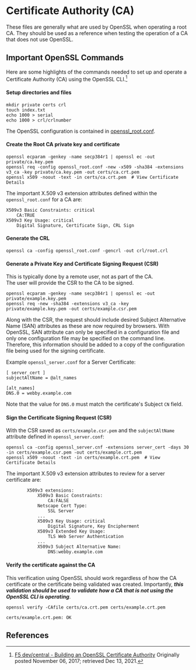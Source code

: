 # Certificate Authority (CA)

These files are generally what are used by OpenSSL when operating a root CA. They should be used as a reference when
testing the operation of a CA that does not use OpenSSL.

## Important OpenSSL Commands

Here are some highlights of the commands needed to set up and operate a Certificate Authority (CA) using the OpenSSL
CLI.[^1]

#### Setup directories and files

```shell
mkdir private certs crl
touch index.txt
echo 1000 > serial
echo 1000 > crl/crlnumber
```

The OpenSSL configuration is contained in [openssl_root.conf](openssl_root.conf).

#### Create the Root CA private key and certificate

```shell
openssl ecparam -genkey -name secp384r1 | openssl ec -out private/ca.key.pem
openssl req -config openssl_root.conf -new -x509 -sha384 -extensions v3_ca -key private/ca.key.pem -out certs/ca.crt.pem
openssl x509 -noout -text -in certs/ca.crt.pem  # View Certificate Details
```

The important X.509 v3 extension attributes defined within the `openssl_root.conf` for a CA are:

```shell
X509v3 Basic Constraints: critical
    CA:TRUE
X509v3 Key Usage: critical
    Digital Signature, Certificate Sign, CRL Sign
```

#### Generate the CRL

```shell
openssl ca -config openssl_root.conf -gencrl -out crl/root.crl
```

#### Generate a Private Key and Certificate Signing Request (CSR)

This is typically done by a remote user, not as part of the CA.  
The user will provide the CSR to the CA to be signed.

```shell
openssl ecparam -genkey -name secp384r1 | openssl ec -out private/example.key.pem
openssl req -new -sha384 -extensions v3_ca -key private/example.key.pem -out certs/example.csr.pem
```

Along with the CSR, the request should include desired Subject Alternative Name (SAN) attributes as these are now
required by browsers. With OpenSSL, SAN attribute can only be specified in a configuration file and only one
configuration file may be specified on the command line. Therefore, this information should be added to a copy of the
configuration file being used for the signing certificate.

Example `openssl_server.conf` for a Server Certificate:

```shell
[ server_cert ]
subjectAltName = @alt_names

[alt_names]
DNS.0 = webby.example.com
```

Note that the value for `DNS.0` must match the certificate's Subject `CN` field.

#### Sign the Certificate Signing Request (CSR)

With the CSR saved as `certs/example.csr.pem` and the `subjectAltName` attribute defined in `openssl_server.conf`:

```shell
openssl ca -config openssl_server.cnf -extensions server_cert -days 30 -in certs/example.csr.pem -out certs/example.crt.pem
openssl x509 -noout -text -in certs/example.crt.pem  # View Certificate Details
```

The important X.509 v3 extension attributes to review for a server certificate are:

```shell
        X509v3 extensions:
            X509v3 Basic Constraints:
                CA:FALSE
            Netscape Cert Type:
                SSL Server
            ...
            X509v3 Key Usage: critical
                Digital Signature, Key Encipherment
            X509v3 Extended Key Usage:
                TLS Web Server Authentication
            ...
            X509v3 Subject Alternative Name:
                DNS:webby.example.com
```

#### Verify the certificate against the CA

This verification using OpenSSL should work regardless of how the CA certificate or the certificate being validated was
created. Importantly, **_this validation should be used to validate how a CA that is not using the OpenSSL CLI is
operating_**.

```shell
openssl verify -CAfile certs/ca.crt.pem certs/example.crt.pem

certs/example.crt.pem: OK
```

## References

[^1]: [F5 dev/central - Building an OpenSSL Certificate Authority](https://devcentral.f5.com/s/articles/building-an-openssl-certificate-authority-introduction-and-design-considerations-for-elliptical-curves-27720)
Originally posted November 06, 2017; retrieved Dec 13, 2021.
